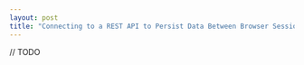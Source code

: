 ```yaml
---
layout: post
title: "Connecting to a REST API to Persist Data Between Browser Sessions"
---
```


// TODO